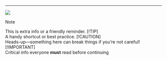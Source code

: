 ---
[![](https://visitcount.itsvg.in/api?id=jpelline&icon=0&color=0)](https://visitcount.itsvg.in)

<!-- Proudly created with GPRM ( https://gprm.itsvg.in ) -->
> [!NOTE]  
> This is extra info or a friendly reminder.
> [!TIP]  
> A handy shortcut or best practice.
> [!CAUTION]  
> Heads-up—something here can break things if you’re not careful!
> [!IMPORTANT]  
> Critical info everyone **must** read before continuing
